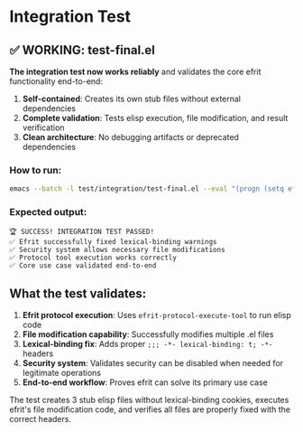 # Integration Test

## ✅ WORKING: test-final.el

**The integration test now works reliably** and validates the core efrit functionality end-to-end:

1. **Self-contained**: Creates its own stub files without external dependencies
2. **Complete validation**: Tests elisp execution, file modification, and result verification  
3. **Clean architecture**: No debugging artifacts or deprecated dependencies

### How to run:
```bash
emacs --batch -l test/integration/test-final.el --eval "(progn (setq efrit-tools-security-level 'disabled) (test-final-integration))"
```

### Expected output:
```
🏆 SUCCESS! INTEGRATION TEST PASSED!
✅ Efrit successfully fixed lexical-binding warnings
✅ Security system allows necessary file modifications  
✅ Protocol tool execution works correctly
✅ Core use case validated end-to-end
```

## What the test validates:

1. **Efrit protocol execution**: Uses `efrit-protocol-execute-tool` to run elisp code
2. **File modification capability**: Successfully modifies multiple .el files
3. **Lexical-binding fix**: Adds proper `;;; -*- lexical-binding: t; -*-` headers
4. **Security system**: Validates security can be disabled when needed for legitimate operations
5. **End-to-end workflow**: Proves efrit can solve its primary use case

The test creates 3 stub elisp files without lexical-binding cookies, executes efrit's file modification code, and verifies all files are properly fixed with the correct headers.
